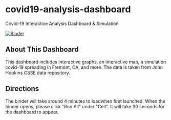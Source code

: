 # covid19-analysis-dashboard
Covid-19 Interactive Analysis Dashboard & Simulation


[![Binder](https://mybinder.org/badge_logo.svg)](https://mybinder.org/v2/gh/ellenfang77/covid19-analysis-dashboard.git/master?filepath=covid_19_analysis.ipynb)

## About This Dashboard
This dashboard includes interactive graphs, an interactive map, a simulation covid-19 spreading in Fremont, CA, and more. The data is taken from John Hopkins CSSE data repository.

## Directions 
The binder will take around 4 minutes to loadwhen first launched. 
When the binder opens, please click "Run All" under "Cell". It will take 30 seconds for the dashboard to appear.


